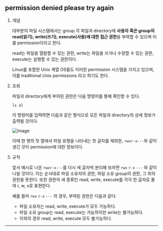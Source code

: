 ## permission denied please try again

1. 개념

   대부분의 파일 시스템에서는 group 각 파일과 directory에 **사용자 혹은 group의 read(읽기), write(쓰기), execute(사용)에 대한 접근 권한**을 부여할 수 있으며 이를 permission이라고 한다.

   read는 파일을 열람할 수 있는 권한, write는 파일을 쓰거나 수정할 수 있는 권한, execute는 실행할 수 있는 권한이다.

   Linux를 포함한 Unix 계열 OS들도 이러한 permission 시스템을 가지고 있으며, 이를 traditional Unix permissions 라고 하기도 한다.

2. 조회

   파일과 directory에게 부여된 권한은 다음 명령어를 통해 확인항 수 있다.

   ```shell
   ls al
   ```

   이 명령어를 입력하면 다음과 같은 형식으로 모든 파일과 directory의 상세 정보가 출력될 것이다.

   ![image](https://github.com/user-attachments/assets/0ac17d3e-d883-4705-adf7-c7833b7c2b20)

   이때 한 행의 첫 열에서 파일 유형을 나타내는 첫 글자를 제외한, `rwxr-x---`와 같이 생긴 것이 permission에 대한 정보이다.

3. 규칙

   앞서 예시로 나온 `rwxr-x---`를 다시 세 글자씩 분리해 보자면 `rwx` `r-x` `---` 와 같이 나뉠 것이다. 이는 순서대로 파일 소유자의 권한, 파일 소유 group의 권한, 그 외의 권한을 뜻한다. 또한 권한의 세 종류인 read, write, execute를 각각 한 글자로 줄여 r, w, x로 표현한다.

   예를 들어 `rwx` `r-x` `---` 의 경우, 부여된 권한은 다음과 같다.

   - 파일 소유자는 read, write, execute가 모두 가능하다.
   - 파일 소유 group는 read, execute는 가능하지만 write는 불가능하다.
   - 이외의 경우 read, write, execute 모두 불가능하다.

---
